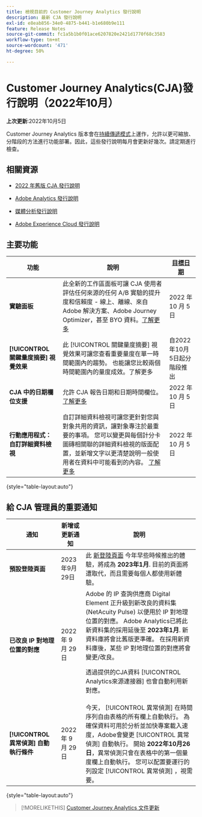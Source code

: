 ```yaml
---
title: 檢視目前的 Customer Journey Analytics 發行說明
description: 最新 CJA 發行說明
exl-id: e8eab856-34e0-4875-b441-b1e680b9e111
feature: Release Notes
source-git-commit: fc1a5b1b0f01ace6207820e2421d1770f68c3583
workflow-type: tm+mt
source-wordcount: '471'
ht-degree: 50%

---
```


# Customer Journey Analytics(CJA)發行說明（2022年10月）

**上次更新**:2022年10月5日

Customer Journey Analytics 版本會在[持續傳遞模式](releases.md)上運作，允許以更可縮放、分階段的方法進行功能部署。因此，這些發行說明每月會更新好幾次。請定期進行檢查。

## 相關資源

* [2022 年舊版 CJA 發行說明](/help/release-notes/2022.md)

* [Adobe Analytics 發行說明](https://experienceleague.adobe.com/docs/analytics/release-notes/latest.html?lang=zh-Hant)

* [媒體分析發行說明](https://experienceleague.adobe.com/docs/media-analytics/using/additional-resources/release-notes.html)

* [Adobe Experience Cloud 發行說明](https://experienceleague.adobe.com/docs/release-notes/experience-cloud/current.html)

## 主要功能

| 功能 | 說明 | [目標日期](/help/release-notes/releases.md) |
| ----------- | ---------- | ----- |
| **實驗面板** | 此全新的工作區面板可讓 CJA 使用者評估任何來源的任何 A/B 實驗的提升度和信賴度 - 線上、離線、來自 Adobe 解決方案、Adobe Journey Optimizer，甚至 BYO 資料。[了解更多](/help/analysis-workspace/c-panels/experimentation.md) | 2022 年 10 月 5 日 |
| **[!UICONTROL 關鍵量度摘要] 視覺效果** | 此 [!UICONTROL 關鍵量度摘要] 視覺效果可讓您查看重要量度在單一時間範圍內的趨勢。 也能讓您比較兩個時間範圍內的量度成效。了解更多 | 自2022年10月5日起分階段推出 |
| **CJA 中的日期欄位支援** | 允許 CJA 報告日期和日期時間欄位。[了解更多](/help/data-views/data-views-usecases.md#date) | 2022 年 10 月 5 日 |
| **行動應用程式：自訂詳細資料檢視** | 自訂詳細資料檢視可讓您更針對您與對象共用的資訊，讓對象專注於最重要的事項。 您可以變更與每個計分卡圖磚相關聯的詳細資料檢視的版面配置，並新增文字以更清楚說明一般使用者在資料中可能看到的內容。 [了解更多](https://experienceleague.adobe.com/docs/analytics-platform/using/cja-dashboards/create-scorecard.html?lang=zh-Hant) | 2022 年 10 月 5 日 |

{style=&quot;table-layout:auto&quot;}

## 給 CJA 管理員的重要通知

| 通知 | 新增或更新通知 | 說明 |
| --- | --- | --- |
| **預設登陸頁面** | 2023年9月29日 | 此 [新登陸頁面](/help/getting-started/landing.md) 今年早些時候推出的體驗，將成為 **2023年1月**. 目前的頁面將遭取代，而且需要每個人都使用新體驗。 |
| **已改良 IP 對地理位置的對應** | 2022 年 9 月 29 日 | Adobe 的 IP 查詢供應商 Digital Element 正升級到新改良的資料集 (NetAcuity Pulse) 以便用於 IP 對地理位置的對應。 Adobe Analytics已將此新資料集的採用延後至 **2023年1月**. 新資料庫將會比舊版更準確。 在採用新資料庫後，某些 IP 對地理位置的對應將會變更/改良。<p> 透過提供的CJA資料 [!UICONTROL Analytics來源連接器] 也會自動利用新對應。 |
| **[!UICONTROL 異常偵測] 自動執行條件** | 2022 年 9 月 29 日 | 今天， [!UICONTROL 異常偵測] 在時間序列自由表格的所有欄上自動執行。 為確保資料可用於分析並加快專案載入速度，Adobe會變更 [!UICONTROL 異常偵測] 自動執行。 開始 **2022年10月26日**，異常偵測只會在表格中的第一個量度欄上自動執行。 您可以配置要運行的列設定 [!UICONTROL 異常偵測] ，視需要。 |

{style=&quot;table-layout:auto&quot;}

>[!MORELIKETHIS]
>[Customer Journey Analytics 文件更新](/help/release-notes/doc-changes.md)
